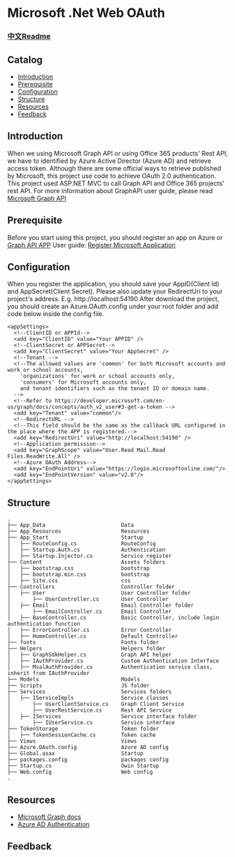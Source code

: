 # Microsoft .Net Web OAuth

### [中文Readme](https://github.com/JinGangRed/Web-NetFramework-OAuth/blob/master/README-cn.md)

## Catalog

* [Introduction](#introduction)
* [Prerequisite](#prerequisite)
* [Configuration](#configuration)
* [Structure](#structure)
* [Resources](#resources)
* [Feedback](#feedback)

## Introduction

When we using Microsoft Graph API or using Office 365 products' Rest API, we have to identified by Azure Active Director (Azure AD) and retrieve access token. Although there are some official ways to retrieve published by Microsoft, this project use code to achieve OAuth 2.0 authentication. This project used ASP.NET MVC to call Graph API and Office 365 projects' rest API.
For more information about GraphAPI user guide, please read [Microsoft Graph API](https://developer.microsoft.com/zh-cn/graph/docs/concepts/overview)

## Prerequisite

Before you start using this project, you should register an app on Azure or [Graph API APP](https://apps.dev.microsoft.com)
User guide: [Register Microsoft Application](https://developer.microsoft.com/en-us/graph/docs/concepts/aspnetmvc#register-the-application)


## Configuration

When you register the application, you should save your AppID(Client Id) and AppSecret(Client Secret). Please also update your RedirectUri to your project's address. E.g. http://localhost:54190
After download the project, you should create an Azure.OAuth.config under your root folder and add code below inside the config file.

```
<appSettings>
  <!--ClientID or APPId-->
  <add key="ClientID" value="Your APPID" />
  <!--ClientSecret or APPSecret-->
  <add key="ClientSecret" value="Your AppSecret" />
  <!--Tenant -->
  <!--The allowed values are 'common' for both Microsoft accounts and work or school accounts, 
    'organizations' for work or school accounts only, 
    'consumers' for Microsoft accounts only, 
    and tenant identifiers such as the tenant ID or domain name. 
  -->
  <!--Refer to https://developer.microsoft.com/en-us/graph/docs/concepts/auth_v2_user#3-get-a-token -->
  <add key="Tenant" value="common"/>
  <!--RedirectURL -->
  <!--This field should be the same as the callback URL configured in the place where the APP is registered.-->
  <add key="RedirectUri" value="http://localhost:54190" />
  <!--Application permission-->
  <add key="GraphScope" value="User.Read Mail.Read Files.ReadWrite.All" />
  <!--Azure OAuth Address-->
  <add key="EndPointUri" value="https://login.microsoftonline.com/"/>
  <add key="EndPointVersion" value="v2.0"/>
</appSettings>
```



## Structure

```
.
├── App_Data                        Data
├── App_Resources                   Resources
├── App_Start                       Startup
│   ├── RouteConfig.cs              RouteConfig
│   ├── Startup.Auth.cs             Authentication
│   ├── Startup.Injector.cs         Service register
├── Content                         Assets folders
│   ├── bootstrap.css               bootstrap
│   ├── bootstrap.min.css           bootstrap
│   ├── Site.css                    css
├── Controllers                     Controller folder
│   ├── User                        User Controller folder
│       ├── UserController.cs       User Controller
│   ├── Email                       Email Controller folder
│       ├── EmailController.cs      Email Controller
│   ├── BaseController.cs           Basic Controller, include login authentication function
│   ├── ErrorController.cs          Error Controller
│   ├── HomeController.cs           Default Controller
├── fonts                           Fonts folder
├── Helpers                         Helpers folder
│   ├── GraphSdkHelper.cs           Graph API helper
│   ├── IAuthProvider.cs            Custom Authentication Interface
│   ├── MsalAuthProvider.cs         Authentication service class, inherit from IAuthProvider
├── Models                          Models
├── Scripts                         JS folder
├── Services                        Services folders
│   ├── IServiceImpls               Service classes
│       ├── UserClientService.cs    Graph Client Service 
│       ├── UserRestService.cs      Rest API Service
│   ├── IServices                   Service interface folder
│       ├── IUserService.cs         Service interface 
├── TokenStorage                    Token folder
│   ├── TokenSessionCache.cs        Token cache
├── Views                           Views
├── Azure.OAuth.config              Azure AD config
├── Global.asax                     Startup
├── packages.config                 packages config
├── Startup.cs                      Owin Startup
├── Web.config                      Web config
.

```

## Resources

* [Microsoft Graph docs](https://developer.microsoft.com/en-us/graph/docs/concepts/overview)
* [Azure AD Authentication](https://docs.microsoft.com/en-us/azure/active-directory/develop/azure-ad-developers-guide)



## Feedback
